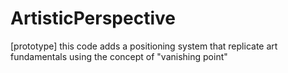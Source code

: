 # ArtisticPerspective
[prototype] this code adds a positioning system that replicate art fundamentals using the concept of "vanishing point"
